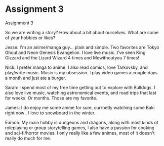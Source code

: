 # Assignment 3
Assignment 3 

So we are writing a story? How about a bit about ourselves. What are some of your hobbies or likes?

Jesse:
I'm an anime/manga guy... plain and simple. Two favorites are Tokyo Ghoul and Neon Genesis Evangelion.
I love live music. I've seen King Gizzard and the Lizard Wizard  4 times and Mewithoutyou 7 times!

Nick:
I prefer manga to anime. I also read comics, love Tarkovsky, and play/write music. Music is my obsession.
I play video games a couple days a month and just ate a burger.

Sarah:
I spend most of my free time getting out to explore with Bulldogs. I also love live music, watching astronomical events,
and road trips that last for weeks. Or months. Those are my favorite.

James: I do enjoy me some anime for sure, currnetly watching some Baki right now . I love to snowboard in the winter.

Eamon: My main hobby is dungeons and dragons, along with most kinds of roleplaying or group storytelling games, I also have a passion for cooking and sci-fi/horror movies.
I only really like a few animes, most of it doesn't really do much for me.

